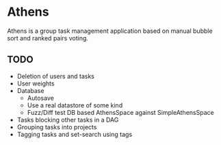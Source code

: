 # Athens

Athens is a group task management application based on
manual bubble sort and ranked pairs voting.

## TODO
- Deletion of users and tasks
- User weights
- Database
  - Autosave
  - Use a real datastore of some kind
  - Fuzz/Diff test DB based AthensSpace against SimpleAthensSpace
- Tasks blocking other tasks in a DAG
- Grouping tasks into projects
- Tagging tasks and set-search using tags

